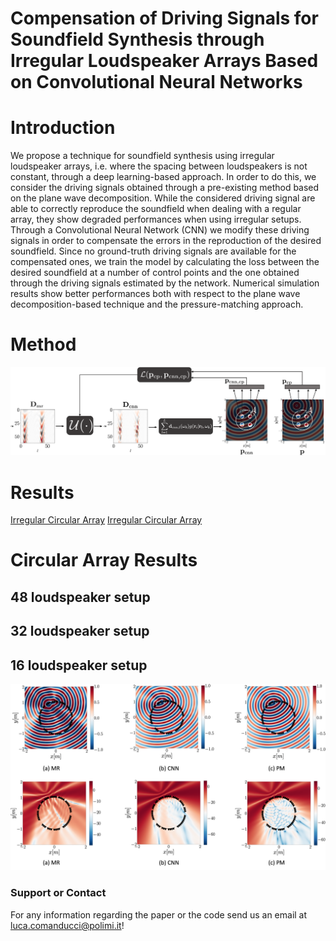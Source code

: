 # Compensation of Driving Signals for Soundfield Synthesis through Irregular Loudspeaker Arrays Based on Convolutional Neural Networks

# Introduction
We propose a technique for soundfield synthesis using irregular loudspeaker arrays, i.e. where the spacing between loudspeakers is not constant, through a deep learning-based approach. In order to do this, we consider the driving signals obtained through a pre-existing method based on the plane wave decomposition. While the considered driving signal are able to correctly reproduce the soundfield when dealing with a regular array, they show degraded performances when using irregular setups. Through a Convolutional Neural Network (CNN) we modify these driving signals in order to compensate the errors in the reproduction of the desired soundfield. Since no ground-truth driving signals are available for the compensated ones, we train the model by calculating the loss between the desired soundfield at a number of control points and the one obtained through the driving signals estimated by the network. Numerical simulation results show better performances both with respect to the plane wave decomposition-based technique and the pressure-matching approach.

# Method
![real soundfield](/plots/circular_pages/method_train.png)

# Results

[Irregular Circular Array](/docs/circular.md) [Irregular Circular Array](/docs/linear.md)

# Circular Array Results

## 48 loudspeaker setup

## 32 loudspeaker setup

## 16 loudspeaker setup
![real soundfield](/plots/circular_pages/16_ldspks.png)


### Support or Contact
For any information regarding the paper or the code send us an email at <luca.comanducci@polimi.it>!

